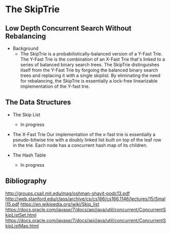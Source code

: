 # The SkipTrie
## Low Depth Concurrent Search Without Rebalancing

* Background
    * The SkipTrie is a probabilistically-balanced version of a Y-Fast Trie. The Y-Fast Trie is the combination of an X-Fast Trie that's linked to a series of balanced
      binary search trees. The SkipTrie distinguishes itself from the Y-Fast Trie by forgoing the balanced binary search trees and replacing it with a single skiplist.
      By eliminating the need for rebalancing, the SkipTrie is essentially a lock-free linearizable implementation of the Y-fast trie.

## The Data Structures

* The Skip List
    * In progress

* The X-Fast Trie
    Our implementation of the x-fast trie is essentially a pseudo-bitwise trie with a doubly linked list built on top of the 
    leaf row in the trie. Each node has a concurrent hash map of its children.

* The Hash Table
    * In progress

## Bibliography
http://groups.csail.mit.edu/mag/oshman-shavit-podc13.pdf
http://web.stanford.edu/class/archive/cs/cs166/cs166.1146/lectures/15/Small15.pdf
https://en.wikipedia.org/wiki/Skip_list
https://docs.oracle.com/javase/7/docs/api/java/util/concurrent/ConcurrentSkipListSet.html
https://docs.oracle.com/javase/7/docs/api/java/util/concurrent/ConcurrentSkipListMap.html
